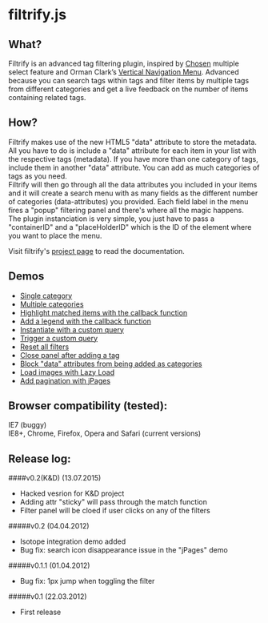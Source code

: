 # filtrify.js


## What?
Filtrify is an advanced tag filtering plugin, inspired by [Chosen](http://harvesthq.github.com/chosen/") multiple select feature and Orman Clark’s [Vertical Navigation Menu](http://webdesigntutsplus.s3.amazonaws.com/tuts/291_vertical_menu/demo/index.html).
Advanced because you can search tags within tags and filter items by multiple tags from different categories and get a live feedback on the number of items containing related tags.



## How?
Filtrify makes use of the new HTML5 "data" attribute to store the metadata.  
All you have to do is include a "data" attribute for each item in your list with the respective tags (metadata). If you have more than one category of tags, include them in another "data" attribute. You can add as much categories of tags as you need.  
Filtrify will then go through all the data attributes you included in your items and it will create a search menu with as many fields as the different number of categories (data-attributes) you provided. Each field label in the menu fires a "popup" filtering panel and there's where all the magic happens.  
The plugin instanciation is very simple, you just have to pass a "containerID" and a "placeHolderID" which is the ID of the element where you want to place the menu.

Visit filtrify's [project page](http://luis-almeida.github.com/filtrify/) to read the documentation.



## Demos
* [Single category](http://luis-almeida.github.com/filtrify/music.html)
* [Multiple categories](http://luis-almeida.github.com/filtrify/movies.html)
* [Highlight matched items with the callback function](http://luis-almeida.github.com/filtrify/highlight.html)
* [Add a legend with the callback function](http://luis-almeida.github.com/filtrify/legend.html)
* [Instantiate with a custom query](http://luis-almeida.github.com/filtrify/query.html)
* [Trigger a custom query](http://luis-almeida.github.com/filtrify/trigger.html)
* [Reset all filters](http://luis-almeida.github.com/filtrify/reset.html)
* [Close panel after adding a tag](http://luis-almeida.github.com/filtrify/close.html)
* [Block "data" attributes from being added as categories](http://luis-almeida.github.com/filtrify/block.html)
* [Load images with Lazy Load](http://luis-almeida.github.com/filtrify/lazyload.html)
* [Add pagination with jPages](http://luis-almeida.github.com/filtrify/jpages.html)



## Browser compatibility (tested):
IE7 (buggy)  
IE8+, Chrome, Firefox, Opera and Safari (current versions)



## Release log:  

####v0.2(K&D) (13.07.2015)  
* Hacked vesrion for K&D project
* Adding attr "sticky" will pass through the match function
* Filter panel will be cloed if user clicks on any of the filters 

#####v0.2 (04.04.2012)  
* Isotope integration demo added  
* Bug fix: search icon disappearance issue in the "jPages" demo

#####v0.1.1 (01.04.2012)  
* Bug fix: 1px jump when toggling the filter  

#####v0.1 (22.03.2012)  
* First release


